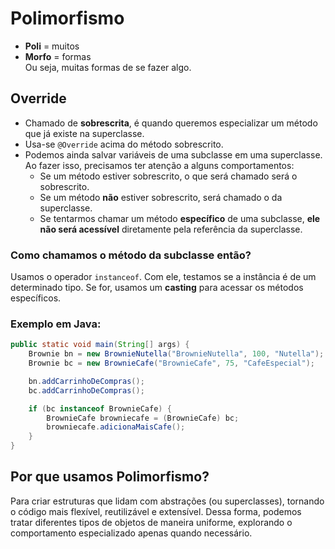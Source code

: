# Polimorfismo

- **Poli** = muitos  
- **Morfo** = formas  
Ou seja, muitas formas de se fazer algo.

## Override

- Chamado de **sobrescrita**, é quando queremos especializar um método que já existe na superclasse.
- Usa-se `@Override` acima do método sobrescrito.
- Podemos ainda salvar variáveis de uma subclasse em uma superclasse.  
  Ao fazer isso, precisamos ter atenção a alguns comportamentos:
  - Se um método estiver sobrescrito, o que será chamado será o sobrescrito.
  - Se um método **não** estiver sobrescrito, será chamado o da superclasse.
  - Se tentarmos chamar um método **específico** de uma subclasse, **ele não será acessível** diretamente pela referência da superclasse.

### Como chamamos o método da subclasse então?

Usamos o operador `instanceof`. Com ele, testamos se a instância é de um determinado tipo. Se for, usamos um **casting** para acessar os métodos específicos.

### Exemplo em Java:

```java
public static void main(String[] args) {
    Brownie bn = new BrownieNutella("BrownieNutella", 100, "Nutella");
    Brownie bc = new BrownieCafe("BrownieCafe", 75, "CafeEspecial");

    bn.addCarrinhoDeCompras();
    bc.addCarrinhoDeCompras();

    if (bc instanceof BrownieCafe) {
        BrownieCafe browniecafe = (BrownieCafe) bc;
        browniecafe.adicionaMaisCafe();
    }  
}
```
## Por que usamos Polimorfismo?
Para criar estruturas que lidam com abstrações (ou superclasses), tornando o código mais flexível, reutilizável e extensível. Dessa forma, podemos tratar diferentes tipos de objetos de maneira uniforme, explorando o comportamento especializado apenas quando necessário.
